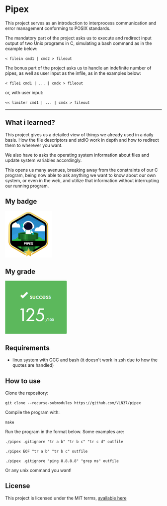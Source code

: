 # Pipex

This project serves as an introduction to interprocess communication and error management conforming to POSIX standards.


The mandatory part of the project asks us to execute and redirect input output of two Unix programs in C, simulating a bash command as in the example below:

`< filein cmd1 | cmd2 > fileout`

The bonus part of the project asks us to handle an indefinite number of pipes, as well as user input as the infile, as in the examples below:

`< file1 cmd1 | ... | cmdx > fileout`

or, with user input:

`<< limiter cmd1 | ... | cmdx > fileout`

- - -

## What i learned?

This project gives us a detailed view of things we already used in a daily basis. How the file descriptors and stdIO work in depth and how to redirect them to wherever you want.

We also have to asks the operating system information about files and update system variables accordingly.

This opens us many avenues, breaking away from the constraints of our C program, being now able to ask anything we want to know about our own system, or even in the web, and utilize that information without interrupting our running program.

## My badge

![Pipex badge](/docs/pipexm.png)

## My grade

![Pipex grade](/docs/pipexgrade.png)

## Requirements

* linux system with GCC and bash (it doesn't work in zsh due to how the quotes are handled)

## How to use

Clone the repository:

`git clone --recurse-submodules https://github.com/VLN37/pipex`

Compile the program with:

`make`

Run the program in the format below. Some examples are:

`./pipex .gitignore "tr a b" "tr b c" "tr c d" outfile`

`./pipex EOF "tr a b" "tr b c" outfile`

`./pipex .gitignore "ping 8.8.8.8" "grep ms" outfile`

Or any unix command you want!

## License

This project is licensed under the MIT terms, [available here](LICENSE)
